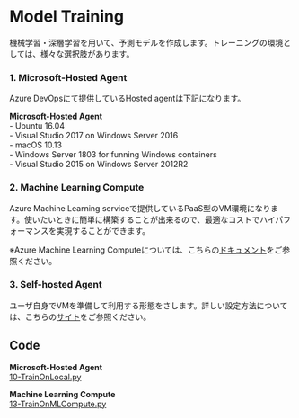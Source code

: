 # Model Training
 機械学習・深層学習を用いて、予測モデルを作成します。トレーニングの環境としては、様々な選択肢があります。

### 1. Microsoft-Hosted Agent
Azure DevOpsにて提供しているHosted agentは下記になります。 

__Microsoft-Hosted Agent__  
    - Ubuntu 16.04  
    - Visual Studio 2017 on Windows Server 2016  
    - macOS 10.13  
    - Windows Server 1803 for funning Windows containers  
    - Visual Studio 2015 on Windows Server 2012R2  

### 2. Machine Learning Compute  
Azure Machine Learning serviceで提供しているPaaS型のVM環境になります。使いたいときに簡単に構築することが出来るので、最適なコストでハイパフォーマンスを実現することができます。

   ※Azure Machine Learning Computeについては、こちらの[ドキュメント](https://docs.microsoft.com/ja-jp/azure/machine-learning/service/how-to-set-up-training-targets#amlcompute)をご参照ください。

### 3. Self-hosted Agent
ユーザ自身でVMを準備して利用する形態をさします。詳しい設定方法については、こちらの[サイト](https://qiita.com/taminami/items/9f44e8cb72e70b783c1b)をご参照ください。

## Code ##
__Microsoft-Hosted Agent__  
[10-TrainOnLocal.py](../code/aml_service/10-TrainOnLocal.py)  

__Machine Learning Compute__  
[13-TrainOnMLCompute.py](../code/aml_service/13-TrainOnMLCompute.py)